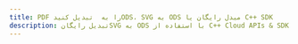 ---title: PDF را به  تبدیل کنیدODS، SVG به ODS مبدل رایگان یا C++ SDKdescription: تبدیل رایگانSVG به ODS با استفاده از C++ Cloud APIs & SDK همچنین اسناد PDF را در Cloud ایجاد، ویرایش و رندر کنید.---